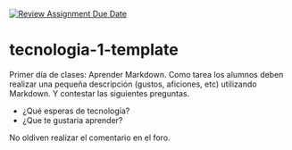 [![Review Assignment Due Date](https://classroom.github.com/assets/deadline-readme-button-24ddc0f5d75046c5622901739e7c5dd533143b0c8e959d652212380cedb1ea36.svg)](https://classroom.github.com/a/yQDyf1_a)
# tecnologia-1-template
Primer día de clases: Aprender Markdown. 
Como tarea los alumnos deben realizar una pequeña descripción (gustos, aficiones, etc) utilizando Markdown. Y contestar las siguientes preguntas.
* ¿Qué esperas de tecnología?
* ¿Que te gustaria aprender?

No oldiven realizar el comentario en el foro. 
